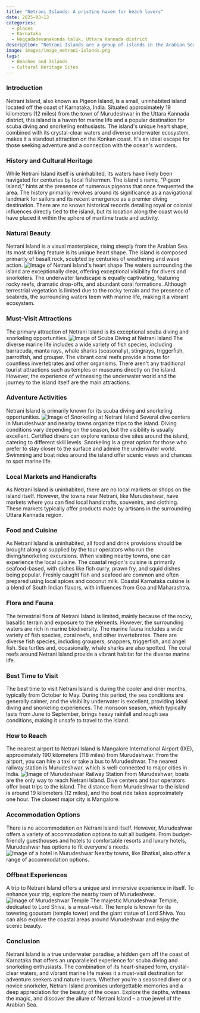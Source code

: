 ```yaml
---
title: "Netrani Islands: A pristine haven for beach lovers"
date: 2025-03-13
categories:
  - places
  - Karnataka
  - Heggadadevanakonda taluk, Uttara Kannada district
description: "Netrani Islands are a group of islands in the Arabian Sea off the coast of Karnataka, known for their pristine beaches and rich biodiversity. The islands are part of the Western Ghats, making them ecologically significant. These untouched beaches offer a haven for nature lovers and marine enthusiasts, with diverse coral reefs and vibrant marine life."
image: images/image_netrani-islands.png
tags: 
  - Beaches and Islands
  - Cultural Heritage Sites
---
```



### **Introduction**

Netrani Island, also known as Pigeon Island, is a small, uninhabited island located off the coast of Karnataka, India. Situated approximately 19 kilometers (12 miles) from the town of Murudeshwar in the Uttara Kannada district, this island is a haven for marine life and a popular destination for scuba diving and snorkeling enthusiasts. The island's unique heart shape, combined with its crystal-clear waters and diverse underwater ecosystem, makes it a standout attraction on the Konkan coast. It's an ideal escape for those seeking adventure and a connection with the ocean's wonders.

### **History and Cultural Heritage**

While Netrani Island itself is uninhabited, its waters have likely been navigated for centuries by local fishermen. The island's name, "Pigeon Island," hints at the presence of numerous pigeons that once frequented the area. The history primarily revolves around its significance as a navigational landmark for sailors and its recent emergence as a premier diving destination. There are no known historical records detailing royal or colonial influences directly tied to the island, but its location along the coast would have placed it within the sphere of maritime trade and activity.

###  **Natural Beauty**

Netrani Island is a visual masterpiece, rising steeply from the Arabian Sea. Its most striking feature is its unique heart shape. The island is composed primarily of basalt rock, sculpted by centuries of weathering and wave action. <img src="placeholder_image_Netrani_Island_Shape.jpg" alt="Image of Netrani Island's heart shape"> The waters surrounding the island are exceptionally clear, offering exceptional visibility for divers and snorkelers. The underwater landscape is equally captivating, featuring rocky reefs, dramatic drop-offs, and abundant coral formations. Although terrestrial vegetation is limited due to the rocky terrain and the presence of seabirds, the surrounding waters teem with marine life, making it a vibrant ecosystem.

### **Must-Visit Attractions**

The primary attraction of Netrani Island is its exceptional scuba diving and snorkeling opportunities. <img src="placeholder_image_Diving_Netrani_Island.jpg" alt="Image of Scuba Diving at Netrani Island"> The diverse marine life includes a wide variety of fish species, including barracuda, manta rays, whale sharks (seasonally), stingrays, triggerfish, parrotfish, and grouper. The vibrant coral reefs provide a home for countless invertebrates and other organisms. There aren't any traditional tourist attractions such as temples or museums directly on the island. However, the experience of witnessing the underwater world and the journey to the island itself are the main attractions.

### **Adventure Activities**

Netrani Island is primarily known for its scuba diving and snorkeling opportunities. <img src="placeholder_image_Snorkeling_Netrani_Island.jpg" alt="Image of Snorkeling at Netrani Island"> Several dive centers in Murudeshwar and nearby towns organize trips to the island. Diving conditions vary depending on the season, but the visibility is usually excellent. Certified divers can explore various dive sites around the island, catering to different skill levels. Snorkeling is a great option for those who prefer to stay closer to the surface and admire the underwater world. Swimming and boat rides around the island offer scenic views and chances to spot marine life.

### **Local Markets and Handicrafts**

As Netrani Island is uninhabited, there are no local markets or shops on the island itself. However, the towns near Netrani, like Murudeshwar, have markets where you can find local handicrafts, souvenirs, and clothing. These markets typically offer products made by artisans in the surrounding Uttara Kannada region.

### **Food and Cuisine**

As Netrani Island is uninhabited, all food and drink provisions should be brought along or supplied by the tour operators who run the diving/snorkeling excursions. When visiting nearby towns, one can experience the local cuisine. The coastal region's cuisine is primarily seafood-based, with dishes like fish curry, prawn fry, and squid dishes being popular. Freshly caught fish and seafood are common and often prepared using local spices and coconut milk. Coastal Karnataka cuisine is a blend of South Indian flavors, with influences from Goa and Maharashtra.

### **Flora and Fauna**

The terrestrial flora of Netrani Island is limited, mainly because of the rocky, basaltic terrain and exposure to the elements. However, the surrounding waters are rich in marine biodiversity. The marine fauna includes a wide variety of fish species, coral reefs, and other invertebrates. There are diverse fish species, including groupers, snappers, triggerfish, and angel fish. Sea turtles and, occasionally, whale sharks are also spotted. The coral reefs around Netrani Island provide a vibrant habitat for the diverse marine life.

### **Best Time to Visit**

The best time to visit Netrani Island is during the cooler and drier months, typically from October to May. During this period, the sea conditions are generally calmer, and the visibility underwater is excellent, providing ideal diving and snorkeling experiences. The monsoon season, which typically lasts from June to September, brings heavy rainfall and rough sea conditions, making it unsafe to travel to the island.

### **How to Reach**

The nearest airport to Netrani Island is Mangalore International Airport (IXE), approximately 190 kilometers (118 miles) from Murudeshwar. From the airport, you can hire a taxi or take a bus to Murudeshwar. The nearest railway station is Murudeshwar, which is well-connected to major cities in India. <img src="placeholder_image_Train_Station_Murudeshwar.jpg" alt="Image of Murudeshwar Railway Station"> From Murudeshwar, boats are the only way to reach Netrani Island. Dive centers and tour operators offer boat trips to the island. The distance from Murudeshwar to the island is around 19 kilometers (12 miles), and the boat ride takes approximately one hour. The closest major city is Mangalore.

### **Accommodation Options**

There is no accommodation on Netrani Island itself. However, Murudeshwar offers a variety of accommodation options to suit all budgets. From budget-friendly guesthouses and hotels to comfortable resorts and luxury hotels, Murudeshwar has options to fit everyone's needs. <img src="placeholder_image_Hotel_Murudeshwar.jpg" alt="Image of a hotel in Murudeshwar"> Nearby towns, like Bhatkal, also offer a range of accommodation options.

### **Offbeat Experiences**

A trip to Netrani Island offers a unique and immersive experience in itself. To enhance your trip, explore the nearby town of Murudeshwar. <img src="placeholder_image_Murudeshwar_Temple.jpg" alt="Image of Murudeshwar Temple"> The majestic Murudeshwar Temple, dedicated to Lord Shiva, is a must-visit. The temple is known for its towering gopuram (temple tower) and the giant statue of Lord Shiva. You can also explore the coastal areas around Murudeshwar and enjoy the scenic beauty.

### **Conclusion**

Netrani Island is a true underwater paradise, a hidden gem off the coast of Karnataka that offers an unparalleled experience for scuba diving and snorkeling enthusiasts. The combination of its heart-shaped form, crystal-clear waters, and vibrant marine life makes it a must-visit destination for adventure seekers and nature lovers. Whether you're a seasoned diver or a novice snorkeler, Netrani Island promises unforgettable memories and a deep appreciation for the beauty of the ocean. Explore the depths, witness the magic, and discover the allure of Netrani Island – a true jewel of the Arabian Sea.


